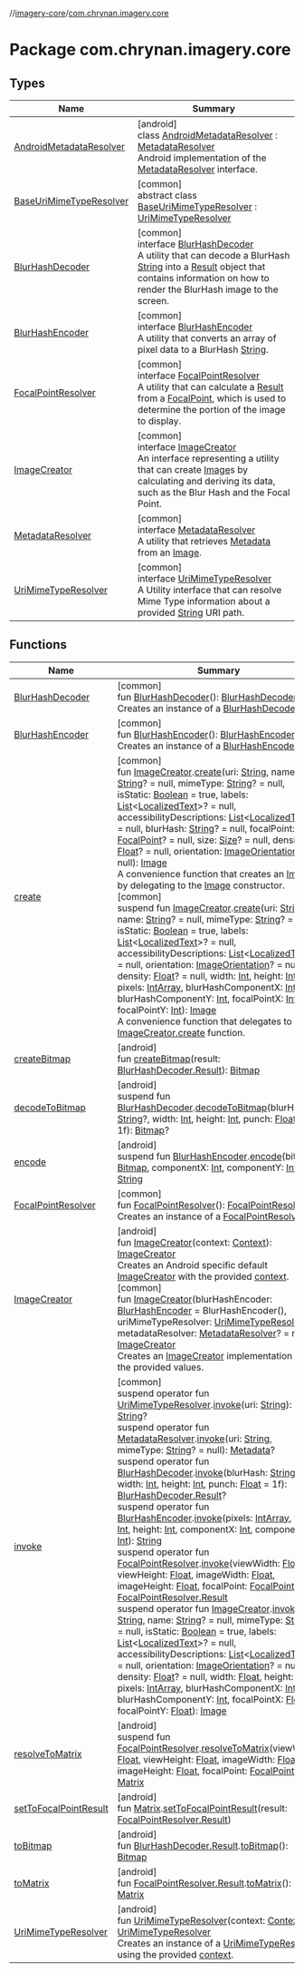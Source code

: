 //[imagery-core](../../index.md)/[com.chrynan.imagery.core](index.md)

# Package com.chrynan.imagery.core

## Types

| Name | Summary |
|---|---|
| [AndroidMetadataResolver](-android-metadata-resolver/index.md) | [android]<br>class [AndroidMetadataResolver](-android-metadata-resolver/index.md) : [MetadataResolver](-metadata-resolver/index.md)<br>Android implementation of the [MetadataResolver](-metadata-resolver/index.md) interface. |
| [BaseUriMimeTypeResolver](-base-uri-mime-type-resolver/index.md) | [common]<br>abstract class [BaseUriMimeTypeResolver](-base-uri-mime-type-resolver/index.md) : [UriMimeTypeResolver](-uri-mime-type-resolver/index.md) |
| [BlurHashDecoder](-blur-hash-decoder/index.md) | [common]<br>interface [BlurHashDecoder](-blur-hash-decoder/index.md)<br>A utility that can decode a BlurHash [String](https://kotlinlang.org/api/latest/jvm/stdlib/kotlin/-string/index.html) into a [Result](-blur-hash-decoder/-result/index.md) object that contains information on how to render the BlurHash image to the screen. |
| [BlurHashEncoder](-blur-hash-encoder/index.md) | [common]<br>interface [BlurHashEncoder](-blur-hash-encoder/index.md)<br>A utility that converts an array of pixel data to a BlurHash [String](https://kotlinlang.org/api/latest/jvm/stdlib/kotlin/-string/index.html). |
| [FocalPointResolver](-focal-point-resolver/index.md) | [common]<br>interface [FocalPointResolver](-focal-point-resolver/index.md)<br>A utility that can calculate a [Result](-focal-point-resolver/-result/index.md) from a [FocalPoint](../com.chrynan.imagery.core.model/-focal-point/index.md), which is used to determine the portion of the image to display. |
| [ImageCreator](-image-creator/index.md) | [common]<br>interface [ImageCreator](-image-creator/index.md)<br>An interface representing a utility that can create [Image](../com.chrynan.imagery.core.model/-image/index.md)s by calculating and deriving its data, such as the Blur Hash and the Focal Point. |
| [MetadataResolver](-metadata-resolver/index.md) | [common]<br>interface [MetadataResolver](-metadata-resolver/index.md)<br>A utility that retrieves [Metadata](../com.chrynan.imagery.core.model/-metadata/index.md) from an [Image](../com.chrynan.imagery.core.model/-image/index.md). |
| [UriMimeTypeResolver](-uri-mime-type-resolver/index.md) | [common]<br>interface [UriMimeTypeResolver](-uri-mime-type-resolver/index.md)<br>A Utility interface that can resolve Mime Type information about a provided [String](https://kotlinlang.org/api/latest/jvm/stdlib/kotlin/-string/index.html) URI path. |

## Functions

| Name | Summary |
|---|---|
| [BlurHashDecoder](-blur-hash-decoder.md) | [common]<br>fun [BlurHashDecoder](-blur-hash-decoder.md)(): [BlurHashDecoder](-blur-hash-decoder/index.md)<br>Creates an instance of a [BlurHashDecoder](-blur-hash-decoder/index.md). |
| [BlurHashEncoder](-blur-hash-encoder.md) | [common]<br>fun [BlurHashEncoder](-blur-hash-encoder.md)(): [BlurHashEncoder](-blur-hash-encoder/index.md)<br>Creates an instance of a [BlurHashEncoder](-blur-hash-encoder/index.md). |
| [create](create.md) | [common]<br>fun [ImageCreator](-image-creator/index.md).[create](create.md)(uri: [String](https://kotlinlang.org/api/latest/jvm/stdlib/kotlin/-string/index.html), name: [String](https://kotlinlang.org/api/latest/jvm/stdlib/kotlin/-string/index.html)? = null, mimeType: [String](https://kotlinlang.org/api/latest/jvm/stdlib/kotlin/-string/index.html)? = null, isStatic: [Boolean](https://kotlinlang.org/api/latest/jvm/stdlib/kotlin/-boolean/index.html) = true, labels: [List](https://kotlinlang.org/api/latest/jvm/stdlib/kotlin.collections/-list/index.html)<[LocalizedText](../com.chrynan.imagery.core.model/-localized-text/index.md)>? = null, accessibilityDescriptions: [List](https://kotlinlang.org/api/latest/jvm/stdlib/kotlin.collections/-list/index.html)<[LocalizedText](../com.chrynan.imagery.core.model/-localized-text/index.md)>? = null, blurHash: [String](https://kotlinlang.org/api/latest/jvm/stdlib/kotlin/-string/index.html)? = null, focalPoint: [FocalPoint](../com.chrynan.imagery.core.model/-focal-point/index.md)? = null, size: [Size](../com.chrynan.imagery.core.model/-size/index.md)? = null, density: [Float](https://kotlinlang.org/api/latest/jvm/stdlib/kotlin/-float/index.html)? = null, orientation: [ImageOrientation](../com.chrynan.imagery.core.model/-image-orientation/index.md)? = null): [Image](../com.chrynan.imagery.core.model/-image/index.md)<br>A convenience function that creates an [Image](../com.chrynan.imagery.core.model/-image/index.md) by delegating to the [Image](../com.chrynan.imagery.core.model/-image/index.md) constructor.<br>[common]<br>suspend fun [ImageCreator](-image-creator/index.md).[create](create.md)(uri: [String](https://kotlinlang.org/api/latest/jvm/stdlib/kotlin/-string/index.html), name: [String](https://kotlinlang.org/api/latest/jvm/stdlib/kotlin/-string/index.html)? = null, mimeType: [String](https://kotlinlang.org/api/latest/jvm/stdlib/kotlin/-string/index.html)? = null, isStatic: [Boolean](https://kotlinlang.org/api/latest/jvm/stdlib/kotlin/-boolean/index.html) = true, labels: [List](https://kotlinlang.org/api/latest/jvm/stdlib/kotlin.collections/-list/index.html)<[LocalizedText](../com.chrynan.imagery.core.model/-localized-text/index.md)>? = null, accessibilityDescriptions: [List](https://kotlinlang.org/api/latest/jvm/stdlib/kotlin.collections/-list/index.html)<[LocalizedText](../com.chrynan.imagery.core.model/-localized-text/index.md)>? = null, orientation: [ImageOrientation](../com.chrynan.imagery.core.model/-image-orientation/index.md)? = null, density: [Float](https://kotlinlang.org/api/latest/jvm/stdlib/kotlin/-float/index.html)? = null, width: [Int](https://kotlinlang.org/api/latest/jvm/stdlib/kotlin/-int/index.html), height: [Int](https://kotlinlang.org/api/latest/jvm/stdlib/kotlin/-int/index.html), pixels: [IntArray](https://kotlinlang.org/api/latest/jvm/stdlib/kotlin/-int-array/index.html), blurHashComponentX: [Int](https://kotlinlang.org/api/latest/jvm/stdlib/kotlin/-int/index.html), blurHashComponentY: [Int](https://kotlinlang.org/api/latest/jvm/stdlib/kotlin/-int/index.html), focalPointX: [Int](https://kotlinlang.org/api/latest/jvm/stdlib/kotlin/-int/index.html), focalPointY: [Int](https://kotlinlang.org/api/latest/jvm/stdlib/kotlin/-int/index.html)): [Image](../com.chrynan.imagery.core.model/-image/index.md)<br>A convenience function that delegates to the [ImageCreator.create](-image-creator/create.md) function. |
| [createBitmap](create-bitmap.md) | [android]<br>fun [createBitmap](create-bitmap.md)(result: [BlurHashDecoder.Result](-blur-hash-decoder/-result/index.md#238473149%2FExtensions%2F-264708746)): [Bitmap](https://developer.android.com/reference/kotlin/android/graphics/Bitmap.html) |
| [decodeToBitmap](decode-to-bitmap.md) | [android]<br>suspend fun [BlurHashDecoder](-blur-hash-decoder/index.md#-1227264774%2FExtensions%2F-264708746).[decodeToBitmap](decode-to-bitmap.md)(blurHash: [String](https://kotlinlang.org/api/latest/jvm/stdlib/kotlin/-string/index.html)?, width: [Int](https://kotlinlang.org/api/latest/jvm/stdlib/kotlin/-int/index.html), height: [Int](https://kotlinlang.org/api/latest/jvm/stdlib/kotlin/-int/index.html), punch: [Float](https://kotlinlang.org/api/latest/jvm/stdlib/kotlin/-float/index.html) = 1f): [Bitmap](https://developer.android.com/reference/kotlin/android/graphics/Bitmap.html)? |
| [encode](encode.md) | [android]<br>suspend fun [BlurHashEncoder](-blur-hash-encoder/index.md#-80169182%2FExtensions%2F-264708746).[encode](encode.md)(bitmap: [Bitmap](https://developer.android.com/reference/kotlin/android/graphics/Bitmap.html), componentX: [Int](https://kotlinlang.org/api/latest/jvm/stdlib/kotlin/-int/index.html), componentY: [Int](https://kotlinlang.org/api/latest/jvm/stdlib/kotlin/-int/index.html)): [String](https://kotlinlang.org/api/latest/jvm/stdlib/kotlin/-string/index.html) |
| [FocalPointResolver](-focal-point-resolver.md) | [common]<br>fun [FocalPointResolver](-focal-point-resolver.md)(): [FocalPointResolver](-focal-point-resolver/index.md)<br>Creates an instance of a [FocalPointResolver](-focal-point-resolver/index.md). |
| [ImageCreator](../../../imagery-core/imagery-core/com.chrynan.imagery.core/-image-creator.md) | [android]<br>fun [ImageCreator](-image-creator.md)(context: [Context](https://developer.android.com/reference/kotlin/android/content/Context.html)): [ImageCreator](-image-creator/index.md)<br>Creates an Android specific default [ImageCreator](-image-creator/index.md) with the provided [context](-image-creator.md).<br>[common]<br>fun [ImageCreator](index.md#521537467%2FFunctions%2F42137572)(blurHashEncoder: [BlurHashEncoder](-blur-hash-encoder/index.md) = BlurHashEncoder(), uriMimeTypeResolver: [UriMimeTypeResolver](-uri-mime-type-resolver/index.md), metadataResolver: [MetadataResolver](-metadata-resolver/index.md)? = null): [ImageCreator](-image-creator/index.md)<br>Creates an [ImageCreator](-image-creator/index.md) implementation using the provided values. |
| [invoke](invoke.md) | [common]<br>suspend operator fun [UriMimeTypeResolver](-uri-mime-type-resolver/index.md).[invoke](invoke.md)(uri: [String](https://kotlinlang.org/api/latest/jvm/stdlib/kotlin/-string/index.html)): [String](https://kotlinlang.org/api/latest/jvm/stdlib/kotlin/-string/index.html)?<br>suspend operator fun [MetadataResolver](-metadata-resolver/index.md).[invoke](invoke.md)(uri: [String](https://kotlinlang.org/api/latest/jvm/stdlib/kotlin/-string/index.html), mimeType: [String](https://kotlinlang.org/api/latest/jvm/stdlib/kotlin/-string/index.html)? = null): [Metadata](../com.chrynan.imagery.core.model/-metadata/index.md)?<br>suspend operator fun [BlurHashDecoder](-blur-hash-decoder/index.md).[invoke](invoke.md)(blurHash: [String](https://kotlinlang.org/api/latest/jvm/stdlib/kotlin/-string/index.html)?, width: [Int](https://kotlinlang.org/api/latest/jvm/stdlib/kotlin/-int/index.html), height: [Int](https://kotlinlang.org/api/latest/jvm/stdlib/kotlin/-int/index.html), punch: [Float](https://kotlinlang.org/api/latest/jvm/stdlib/kotlin/-float/index.html) = 1f): [BlurHashDecoder.Result](-blur-hash-decoder/-result/index.md)?<br>suspend operator fun [BlurHashEncoder](-blur-hash-encoder/index.md).[invoke](invoke.md)(pixels: [IntArray](https://kotlinlang.org/api/latest/jvm/stdlib/kotlin/-int-array/index.html), width: [Int](https://kotlinlang.org/api/latest/jvm/stdlib/kotlin/-int/index.html), height: [Int](https://kotlinlang.org/api/latest/jvm/stdlib/kotlin/-int/index.html), componentX: [Int](https://kotlinlang.org/api/latest/jvm/stdlib/kotlin/-int/index.html), componentY: [Int](https://kotlinlang.org/api/latest/jvm/stdlib/kotlin/-int/index.html)): [String](https://kotlinlang.org/api/latest/jvm/stdlib/kotlin/-string/index.html)<br>suspend operator fun [FocalPointResolver](-focal-point-resolver/index.md).[invoke](invoke.md)(viewWidth: [Float](https://kotlinlang.org/api/latest/jvm/stdlib/kotlin/-float/index.html), viewHeight: [Float](https://kotlinlang.org/api/latest/jvm/stdlib/kotlin/-float/index.html), imageWidth: [Float](https://kotlinlang.org/api/latest/jvm/stdlib/kotlin/-float/index.html), imageHeight: [Float](https://kotlinlang.org/api/latest/jvm/stdlib/kotlin/-float/index.html), focalPoint: [FocalPoint](../com.chrynan.imagery.core.model/-focal-point/index.md)): [FocalPointResolver.Result](-focal-point-resolver/-result/index.md)<br>suspend operator fun [ImageCreator](-image-creator/index.md).[invoke](invoke.md)(uri: [String](https://kotlinlang.org/api/latest/jvm/stdlib/kotlin/-string/index.html), name: [String](https://kotlinlang.org/api/latest/jvm/stdlib/kotlin/-string/index.html)? = null, mimeType: [String](https://kotlinlang.org/api/latest/jvm/stdlib/kotlin/-string/index.html)? = null, isStatic: [Boolean](https://kotlinlang.org/api/latest/jvm/stdlib/kotlin/-boolean/index.html) = true, labels: [List](https://kotlinlang.org/api/latest/jvm/stdlib/kotlin.collections/-list/index.html)<[LocalizedText](../com.chrynan.imagery.core.model/-localized-text/index.md)>? = null, accessibilityDescriptions: [List](https://kotlinlang.org/api/latest/jvm/stdlib/kotlin.collections/-list/index.html)<[LocalizedText](../com.chrynan.imagery.core.model/-localized-text/index.md)>? = null, orientation: [ImageOrientation](../com.chrynan.imagery.core.model/-image-orientation/index.md)? = null, density: [Float](https://kotlinlang.org/api/latest/jvm/stdlib/kotlin/-float/index.html)? = null, width: [Float](https://kotlinlang.org/api/latest/jvm/stdlib/kotlin/-float/index.html), height: [Float](https://kotlinlang.org/api/latest/jvm/stdlib/kotlin/-float/index.html), pixels: [IntArray](https://kotlinlang.org/api/latest/jvm/stdlib/kotlin/-int-array/index.html), blurHashComponentX: [Int](https://kotlinlang.org/api/latest/jvm/stdlib/kotlin/-int/index.html), blurHashComponentY: [Int](https://kotlinlang.org/api/latest/jvm/stdlib/kotlin/-int/index.html), focalPointX: [Float](https://kotlinlang.org/api/latest/jvm/stdlib/kotlin/-float/index.html), focalPointY: [Float](https://kotlinlang.org/api/latest/jvm/stdlib/kotlin/-float/index.html)): [Image](../com.chrynan.imagery.core.model/-image/index.md) |
| [resolveToMatrix](resolve-to-matrix.md) | [android]<br>suspend fun [FocalPointResolver](-focal-point-resolver/index.md#1325895848%2FExtensions%2F-264708746).[resolveToMatrix](resolve-to-matrix.md)(viewWidth: [Float](https://kotlinlang.org/api/latest/jvm/stdlib/kotlin/-float/index.html), viewHeight: [Float](https://kotlinlang.org/api/latest/jvm/stdlib/kotlin/-float/index.html), imageWidth: [Float](https://kotlinlang.org/api/latest/jvm/stdlib/kotlin/-float/index.html), imageHeight: [Float](https://kotlinlang.org/api/latest/jvm/stdlib/kotlin/-float/index.html), focalPoint: [FocalPoint](../com.chrynan.imagery.core.model/-focal-point/index.md)): [Matrix](https://developer.android.com/reference/kotlin/android/graphics/Matrix.html) |
| [setToFocalPointResult](set-to-focal-point-result.md) | [android]<br>fun [Matrix](https://developer.android.com/reference/kotlin/android/graphics/Matrix.html).[setToFocalPointResult](set-to-focal-point-result.md)(result: [FocalPointResolver.Result](-focal-point-resolver/-result/index.md#-361247665%2FExtensions%2F-264708746)) |
| [toBitmap](to-bitmap.md) | [android]<br>fun [BlurHashDecoder.Result](-blur-hash-decoder/-result/index.md#238473149%2FExtensions%2F-264708746).[toBitmap](to-bitmap.md)(): [Bitmap](https://developer.android.com/reference/kotlin/android/graphics/Bitmap.html) |
| [toMatrix](to-matrix.md) | [android]<br>fun [FocalPointResolver.Result](-focal-point-resolver/-result/index.md#-361247665%2FExtensions%2F-264708746).[toMatrix](to-matrix.md)(): [Matrix](https://developer.android.com/reference/kotlin/android/graphics/Matrix.html) |
| [UriMimeTypeResolver](-uri-mime-type-resolver.md) | [android]<br>fun [UriMimeTypeResolver](-uri-mime-type-resolver.md)(context: [Context](https://developer.android.com/reference/kotlin/android/content/Context.html)): [UriMimeTypeResolver](-uri-mime-type-resolver/index.md)<br>Creates an instance of a [UriMimeTypeResolver](-uri-mime-type-resolver/index.md) using the provided [context](-uri-mime-type-resolver.md). |

